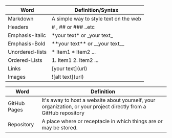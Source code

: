Word | Definition/Syntax
------------ | -------------
Markdown | A simple way to style text on the web
Headers | # , ## or ### ..etc 
Emphasis-Italic | \*your text\* or \_your text\_
Emphasis-Bold | \*\*your text\*\* or \_\_your text\_\_
Unordered-lists | \* Item1     \* Item2 ...
Ordered-Lists | 1. Item1       2. Item2 ...
Links | \[your text\]\(url\)
Images | \!\[alt text\]\(url\)



Word | Definition
------------ | -------------
GitHub Pages | It's away to host a website about yourself, your organization, or your project directly from a GitHub repository
Repository | A place where or receptacle in which things are or may be stored.
